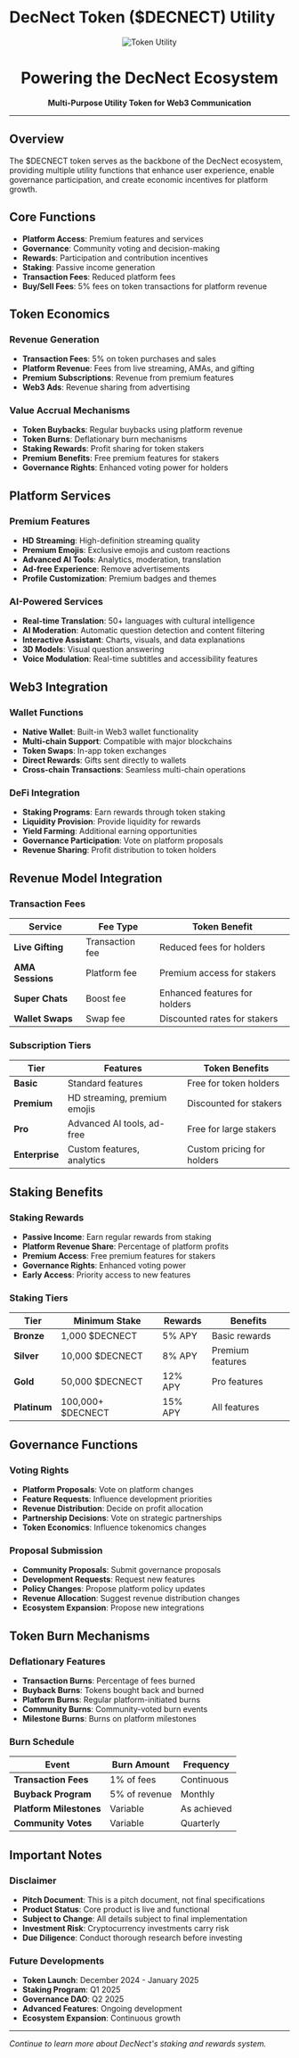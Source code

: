 # DecNect Token ($DECNECT) Utility

<div align="center">

![Token Utility](https://via.placeholder.com/400x200/1a1a1a/ffffff?text=Token+Utility)

# Powering the DecNect Ecosystem

**Multi-Purpose Utility Token for Web3 Communication**

</div>

---

## Overview

The $DECNECT token serves as the backbone of the DecNect ecosystem, providing multiple utility functions that enhance user experience, enable governance participation, and create economic incentives for platform growth.

## Core Functions

- **Platform Access**: Premium features and services
- **Governance**: Community voting and decision-making
- **Rewards**: Participation and contribution incentives
- **Staking**: Passive income generation
- **Transaction Fees**: Reduced platform fees
- **Buy/Sell Fees**: 5% fees on token transactions for platform revenue

## Token Economics

### Revenue Generation
- **Transaction Fees**: 5% on token purchases and sales
- **Platform Revenue**: Fees from live streaming, AMAs, and gifting
- **Premium Subscriptions**: Revenue from premium features
- **Web3 Ads**: Revenue sharing from advertising

### Value Accrual Mechanisms
- **Token Buybacks**: Regular buybacks using platform revenue
- **Token Burns**: Deflationary burn mechanisms
- **Staking Rewards**: Profit sharing for token stakers
- **Premium Benefits**: Free premium features for stakers
- **Governance Rights**: Enhanced voting power for holders

## Platform Services

### Premium Features
- **HD Streaming**: High-definition streaming quality
- **Premium Emojis**: Exclusive emojis and custom reactions
- **Advanced AI Tools**: Analytics, moderation, translation
- **Ad-free Experience**: Remove advertisements
- **Profile Customization**: Premium badges and themes

### AI-Powered Services
- **Real-time Translation**: 50+ languages with cultural intelligence
- **AI Moderation**: Automatic question detection and content filtering
- **Interactive Assistant**: Charts, visuals, and data explanations
- **3D Models**: Visual question answering
- **Voice Modulation**: Real-time subtitles and accessibility features

## Web3 Integration

### Wallet Functions
- **Native Wallet**: Built-in Web3 wallet functionality
- **Multi-chain Support**: Compatible with major blockchains
- **Token Swaps**: In-app token exchanges
- **Direct Rewards**: Gifts sent directly to wallets
- **Cross-chain Transactions**: Seamless multi-chain operations

### DeFi Integration
- **Staking Programs**: Earn rewards through token staking
- **Liquidity Provision**: Provide liquidity for rewards
- **Yield Farming**: Additional earning opportunities
- **Governance Participation**: Vote on platform proposals
- **Revenue Sharing**: Profit distribution to token holders

## Revenue Model Integration

### Transaction Fees
| **Service** | **Fee Type** | **Token Benefit** |
|-------------|--------------|------------------|
| **Live Gifting** | Transaction fee | Reduced fees for holders |
| **AMA Sessions** | Platform fee | Premium access for stakers |
| **Super Chats** | Boost fee | Enhanced features for holders |
| **Wallet Swaps** | Swap fee | Discounted rates for stakers |

### Subscription Tiers
| **Tier** | **Features** | **Token Benefits** |
|----------|--------------|------------------|
| **Basic** | Standard features | Free for token holders |
| **Premium** | HD streaming, premium emojis | Discounted for stakers |
| **Pro** | Advanced AI tools, ad-free | Free for large stakers |
| **Enterprise** | Custom features, analytics | Custom pricing for holders |

## Staking Benefits

### Staking Rewards
- **Passive Income**: Earn regular rewards from staking
- **Platform Revenue Share**: Percentage of platform profits
- **Premium Access**: Free premium features for stakers
- **Governance Rights**: Enhanced voting power
- **Early Access**: Priority access to new features

### Staking Tiers
| **Tier** | **Minimum Stake** | **Rewards** | **Benefits** |
|----------|------------------|-------------|-------------|
| **Bronze** | 1,000 $DECNECT | 5% APY | Basic rewards |
| **Silver** | 10,000 $DECNECT | 8% APY | Premium features |
| **Gold** | 50,000 $DECNECT | 12% APY | Pro features |
| **Platinum** | 100,000+ $DECNECT | 15% APY | All features |

## Governance Functions

### Voting Rights
- **Platform Proposals**: Vote on platform changes
- **Feature Requests**: Influence development priorities
- **Revenue Distribution**: Decide on profit allocation
- **Partnership Decisions**: Vote on strategic partnerships
- **Token Economics**: Influence tokenomics changes

### Proposal Submission
- **Community Proposals**: Submit governance proposals
- **Development Requests**: Request new features
- **Policy Changes**: Propose platform policy updates
- **Revenue Allocation**: Suggest revenue distribution changes
- **Ecosystem Expansion**: Propose new integrations

## Token Burn Mechanisms

### Deflationary Features
- **Transaction Burns**: Percentage of fees burned
- **Buyback Burns**: Tokens bought back and burned
- **Platform Burns**: Regular platform-initiated burns
- **Community Burns**: Community-voted burn events
- **Milestone Burns**: Burns on platform milestones

### Burn Schedule
| **Event** | **Burn Amount** | **Frequency** |
|-----------|-----------------|---------------|
| **Transaction Fees** | 1% of fees | Continuous |
| **Buyback Program** | 5% of revenue | Monthly |
| **Platform Milestones** | Variable | As achieved |
| **Community Votes** | Variable | Quarterly |

## Important Notes

### Disclaimer
- **Pitch Document**: This is a pitch document, not final specifications
- **Product Status**: Core product is live and functional
- **Subject to Change**: All details subject to final implementation
- **Investment Risk**: Cryptocurrency investments carry risk
- **Due Diligence**: Conduct thorough research before investing

### Future Developments
- **Token Launch**: December 2024 - January 2025
- **Staking Program**: Q1 2025
- **Governance DAO**: Q2 2025
- **Advanced Features**: Ongoing development
- **Ecosystem Expansion**: Continuous growth

---

*Continue to learn more about DecNect's staking and rewards system.*